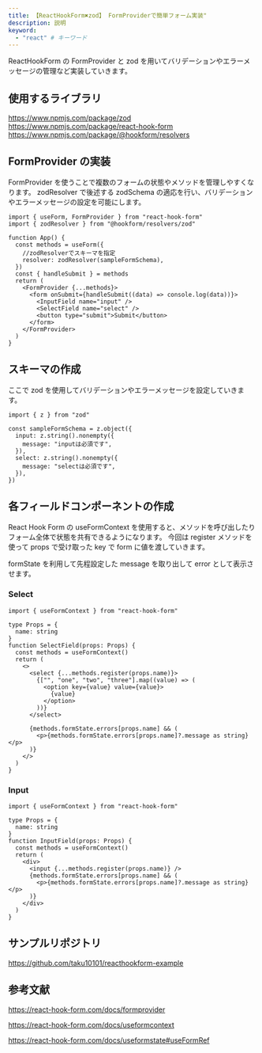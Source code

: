 ```yaml
---
title: 【ReactHookForm✖️zod】 FormProviderで簡単フォーム実装"
description: 説明
keyword:
  - "react" # キーワード
---
```


ReactHookForm の FormProvider と zod を用いてバリデーションやエラーメッセージの管理など実装していきます。

## 使用するライブラリ

https://www.npmjs.com/package/zod
https://www.npmjs.com/package/react-hook-form
https://www.npmjs.com/package/@hookform/resolvers

## FormProvider の実装

FormProvider を使うことで複数のフォームの状態やメソッドを管理しやすくなります。
zodResolver で後述する zodSchema の適応を行い、バリデーションやエラーメッセージの設定を可能にします。

```tsx
import { useForm, FormProvider } from "react-hook-form"
import { zodResolver } from "@hookform/resolvers/zod"

function App() {
  const methods = useForm({
    //zodResolverでスキーマを指定
    resolver: zodResolver(sampleFormSchema),
  })
  const { handleSubmit } = methods
  return (
    <FormProvider {...methods}>
      <form onSubmit={handleSubmit((data) => console.log(data))}>
        <InputField name="input" />
        <SelectField name="select" />
        <button type="submit">Submit</button>
      </form>
    </FormProvider>
  )
}
```

## スキーマの作成

ここで zod を使用してバリデーションやエラーメッセージを設定していきます。

```tsx
import { z } from "zod"

const sampleFormSchema = z.object({
  input: z.string().nonempty({
    message: "inputは必須です",
  }),
  select: z.string().nonempty({
    message: "selectは必須です",
  }),
})
```

## 各フィールドコンポーネントの作成

React Hook Form の useFormContext を使用すると、メソッドを呼び出したりフォーム全体で状態を共有できるようになります。
今回は register メソッドを使って props で受け取った key で form に値を渡していきます。

formState を利用して先程設定した message を取り出して error として表示させます。

### Select

```tsx
import { useFormContext } from "react-hook-form"

type Props = {
  name: string
}
function SelectField(props: Props) {
  const methods = useFormContext()
  return (
    <>
      <select {...methods.register(props.name)}>
        {["", "one", "two", "three"].map((value) => (
          <option key={value} value={value}>
            {value}
          </option>
        ))}
      </select>

      {methods.formState.errors[props.name] && (
        <p>{methods.formState.errors[props.name]?.message as string}</p>
      )}
    </>
  )
}
```

### Input

```tsx
import { useFormContext } from "react-hook-form"

type Props = {
  name: string
}
function InputField(props: Props) {
  const methods = useFormContext()
  return (
    <div>
      <input {...methods.register(props.name)} />
      {methods.formState.errors[props.name] && (
        <p>{methods.formState.errors[props.name]?.message as string}</p>
      )}
    </div>
  )
}
```

## サンプルリポジトリ

https://github.com/taku10101/reacthookform-example

## 参考文献

https://react-hook-form.com/docs/formprovider

https://react-hook-form.com/docs/useformcontext

https://react-hook-form.com/docs/useformstate#useFormRef
